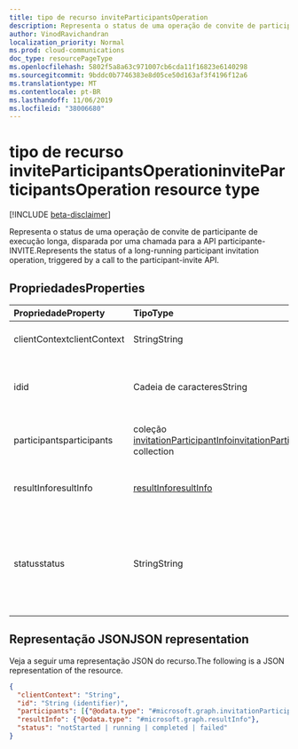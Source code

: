```yaml
---
title: tipo de recurso inviteParticipantsOperation
description: Representa o status de uma operação de convite de participante de execução longa, disparada por uma chamada para a API participante-INVITE.
author: VinodRavichandran
localization_priority: Normal
ms.prod: cloud-communications
doc_type: resourcePageType
ms.openlocfilehash: 5802f5a8a63c971007cb6cda11f16823e6140298
ms.sourcegitcommit: 9bddc0b7746383e8d05ce50d163af3f4196f12a6
ms.translationtype: MT
ms.contentlocale: pt-BR
ms.lasthandoff: 11/06/2019
ms.locfileid: "38006680"
---
```

# <a name="inviteparticipantsoperation-resource-type"></a><span data-ttu-id="482f3-103">tipo de recurso inviteParticipantsOperation</span><span class="sxs-lookup"><span data-stu-id="482f3-103">inviteParticipantsOperation resource type</span></span>

[!INCLUDE [beta-disclaimer](../../includes/beta-disclaimer.md)]

<span data-ttu-id="482f3-104">Representa o status de uma operação de convite de participante de execução longa, disparada por uma chamada para a API participante-INVITE.</span><span class="sxs-lookup"><span data-stu-id="482f3-104">Represents the status of a long-running participant invitation operation, triggered by a call to the participant-invite API.</span></span>

## <a name="properties"></a><span data-ttu-id="482f3-105">Propriedades</span><span class="sxs-lookup"><span data-stu-id="482f3-105">Properties</span></span>

| <span data-ttu-id="482f3-106">Propriedade</span><span class="sxs-lookup"><span data-stu-id="482f3-106">Property</span></span>                       | <span data-ttu-id="482f3-107">Tipo</span><span class="sxs-lookup"><span data-stu-id="482f3-107">Type</span></span>                        | <span data-ttu-id="482f3-108">Descrição</span><span class="sxs-lookup"><span data-stu-id="482f3-108">Description</span></span>                                                                                                                                       |
| :----------------------------- | :---------------------------| :-------------------------------------------------------------------------------------------------------------------------------------------------|
| <span data-ttu-id="482f3-109">clientContext</span><span class="sxs-lookup"><span data-stu-id="482f3-109">clientContext</span></span>                  | <span data-ttu-id="482f3-110">String</span><span class="sxs-lookup"><span data-stu-id="482f3-110">String</span></span>                      | <span data-ttu-id="482f3-111">O contexto do cliente.</span><span class="sxs-lookup"><span data-stu-id="482f3-111">The client context.</span></span>                                                                                                                               |
| <span data-ttu-id="482f3-112">id</span><span class="sxs-lookup"><span data-stu-id="482f3-112">id</span></span>                             | <span data-ttu-id="482f3-113">Cadeia de caracteres</span><span class="sxs-lookup"><span data-stu-id="482f3-113">String</span></span>                      | <span data-ttu-id="482f3-114">A ID da operação do servidor. Somente leitura.</span><span class="sxs-lookup"><span data-stu-id="482f3-114">The server operation id. Read-only.</span></span>                                                                                              |
| <span data-ttu-id="482f3-115">participants</span><span class="sxs-lookup"><span data-stu-id="482f3-115">participants</span></span> | <span data-ttu-id="482f3-116">coleção [invitationParticipantInfo](invitationParticipantInfo.md)</span><span class="sxs-lookup"><span data-stu-id="482f3-116">[invitationParticipantInfo](invitationParticipantInfo.md) collection</span></span> | <span data-ttu-id="482f3-117">Os participantes a serem convidados.</span><span class="sxs-lookup"><span data-stu-id="482f3-117">The participants to invite.</span></span> |
| <span data-ttu-id="482f3-118">resultInfo</span><span class="sxs-lookup"><span data-stu-id="482f3-118">resultInfo</span></span>                     | [<span data-ttu-id="482f3-119">resultInfo</span><span class="sxs-lookup"><span data-stu-id="482f3-119">resultInfo</span></span>](resultinfo.md) | <span data-ttu-id="482f3-120">As informações de resultado.</span><span class="sxs-lookup"><span data-stu-id="482f3-120">The result information.</span></span>  <span data-ttu-id="482f3-121">Somente leitura.</span><span class="sxs-lookup"><span data-stu-id="482f3-121">Read-only.</span></span>                                                                                             |
| <span data-ttu-id="482f3-122">status</span><span class="sxs-lookup"><span data-stu-id="482f3-122">status</span></span>                         | <span data-ttu-id="482f3-123">String</span><span class="sxs-lookup"><span data-stu-id="482f3-123">String</span></span>                      | <span data-ttu-id="482f3-124">Os valores possíveis são: `notStarted`, `running`, `completed`, `failed`.</span><span class="sxs-lookup"><span data-stu-id="482f3-124">Possible values are: `notStarted`, `running`, `completed`, `failed`.</span></span> <span data-ttu-id="482f3-125">Somente leitura.</span><span class="sxs-lookup"><span data-stu-id="482f3-125">Read-only.</span></span>                                                  |

## <a name="json-representation"></a><span data-ttu-id="482f3-126">Representação JSON</span><span class="sxs-lookup"><span data-stu-id="482f3-126">JSON representation</span></span>

<span data-ttu-id="482f3-127">Veja a seguir uma representação JSON do recurso.</span><span class="sxs-lookup"><span data-stu-id="482f3-127">The following is a JSON representation of the resource.</span></span>

<!-- {
  "blockType": "resource",
  "optionalProperties": [

  ],
  "@odata.type": "microsoft.graph.inviteParticipantsOperation"
}-->
```json
{
  "clientContext": "String",
  "id": "String (identifier)",
  "participants": [{"@odata.type": "#microsoft.graph.invitationParticipantInfo"}],
  "resultInfo": {"@odata.type": "#microsoft.graph.resultInfo"},
  "status": "notStarted | running | completed | failed"
}
```

<!-- uuid: 8fcb5dbc-d5aa-4681-8e31-b001d5168d79
2015-10-25 14:57:30 UTC -->
<!-- {
  "type": "#page.annotation",
  "description": "inviteParticipantsOperation resource",
  "keywords": "",
  "section": "documentation",
  "tocPath": "",
  "suppressions": []
}-->
